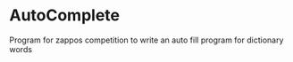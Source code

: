 AutoComplete
============

Program for zappos competition to write an auto fill program for dictionary words
